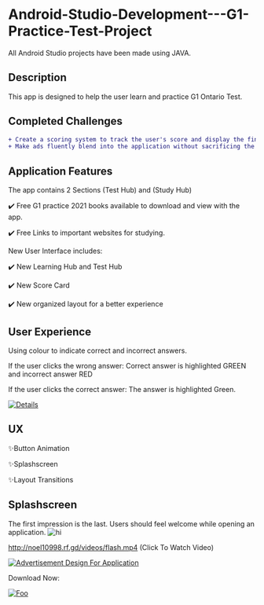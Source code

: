 # Android-Studio-Development---G1-Practice-Test-Project
All Android Studio projects have been made using JAVA. 

## Description 
This app is designed to help the user learn and practice G1 Ontario Test.

## Completed Challenges
```diff
+ Create a scoring system to track the user's score and display the final score at the end of the test.
+ Make ads fluently blend into the application without sacrificing the quality of the app.  
```
## Application Features
The app contains 2 Sections (Test Hub) and (Study Hub)

✔️ Free G1 practice 2021 books available to download and view with the app.

✔️ Free Links to important websites for studying.

New User Interface includes: 

✔️ New Learning Hub and Test Hub

✔️ New Score Card

✔️ New organized layout for a better experience


## User Experience
Using colour to indicate correct and incorrect answers.

If the user clicks the wrong answer: Correct answer is highlighted GREEN and incorrect answer RED

If the user clicks the correct answer: The answer is highlighted Green.

[![Details](https://github.com/noelshereportfolio/Android-Studio-Development---G1-Practice-Test-Application/blob/main/readme_assets/p1.png)](https://play.google.com/store/apps/details?id=com.noelistic.g1app)


## UX
✨Button Animation

✨Splashscreen

✨Layout Transitions 

## Splashscreen
The first impression is the last.
Users should feel welcome while opening an application. 
![hi](https://github.com/noelshereportfolio/Android-Studio-Development---G1-Practice-Test-Application/blob/main/readme_assets/gif_splash.gif)

http://noel10998.rf.gd/videos/flash.mp4 (Click To Watch Video)


[![Advertisement Design For Application](https://www.youtube.com/watch?v=br8afPWrwEc)](https://www.youtube.com/watch?v=br8afPWrwEcp)


Download Now:

[![Foo](https://github.com/noelshereportfolio/Android-Studio-Development---G1-Practice-Test-Application/blob/main/readme_assets/playbtn.png)](https://play.google.com/store/apps/details?id=com.noelistic.g1app)

